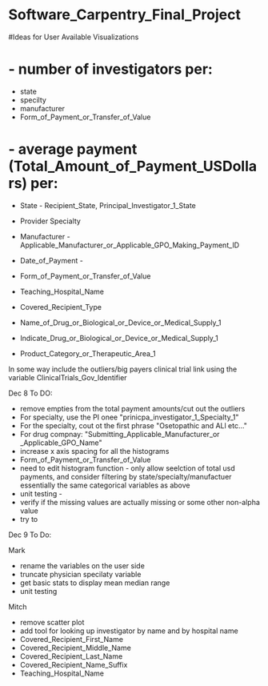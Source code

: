 # Software_Carpentry_Final_Project

#Ideas for User Available Visualizations
# 
# - number of investigators per: 
  - state
  - specilty
  - manufacturer
  - Form_of_Payment_or_Transfer_of_Value
    
# - average payment (Total_Amount_of_Payment_USDollars) per:
  -  State - Recipient_State, Principal_Investigator_1_State
  -  Provider Specialty
  -  Manufacturer - Applicable_Manufacturer_or_Applicable_GPO_Making_Payment_ID
  -  Date_of_Payment -
  -  Form_of_Payment_or_Transfer_of_Value
  -  Teaching_Hospital_Name
  -  Covered_Recipient_Type

- Name_of_Drug_or_Biological_or_Device_or_Medical_Supply_1
- Indicate_Drug_or_Biological_or_Device_or_Medical_Supply_1
- Product_Category_or_Therapeutic_Area_1



In some way include the outliers/big payers clinical trial link using the variable ClinicalTrials_Gov_Identifier

Dec 8 To DO:
- remove empties from the total payment amounts/cut out the outliers
- For specialty, use the PI onee "prinicpa_investigator_1_Specialty_1"
- For the specialty, cout ot the first phrase "Osetopathic and ALl etc..."
- For drug compnay: "Submitting_Applicable_Manufacturer_or
_Applicable_GPO_Name"
- increase x axis spacing for all the histograms
- Form_of_Payment_or_Transfer_of_Value
- need to edit histogram function - only allow seelction of total usd payments, and consider filtering by state/specialty/manufactuer essentially the same categorical variables as above
- unit testing -
- verify if the missing values are actually missing or some other non-alpha value
- try to 
  
Dec 9 To Do:

Mark 
- rename the variables on the user side
- truncate physician specilaty variable
- get basic stats to display mean median range
- unit testing  


Mitch
- remove scatter plot
- add tool for looking up investigator by name and by hospital name
-   Covered_Recipient_First_Name
-   Covered_Recipient_Middle_Name
-   Covered_Recipient_Last_Name
-   Covered_Recipient_Name_Suffix
-   Teaching_Hospital_Name
